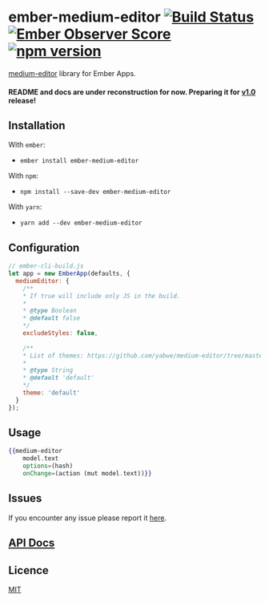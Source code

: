 # ember-medium-editor [![Build Status](https://travis-ci.org/kolybasov/ember-medium-editor.svg?branch=master)](https://travis-ci.org/kolybasov/ember-medium-editor) [![Ember Observer Score](https://emberobserver.com/badges/ember-medium-editor.svg)](https://emberobserver.com/addons/ember-medium-editor) [![npm version](https://badge.fury.io/js/ember-medium-editor.svg)](https://badge.fury.io/js/ember-medium-editor)

[medium-editor](https://github.com/yabwe/medium-editor) library for Ember Apps.

#### README and docs are under reconstruction for now. Preparing it for [v1.0](https://github.com/kolybasov/ember-medium-editor/issues/9) release!

## Installation

With `ember`:

* `ember install ember-medium-editor`

With `npm`:

* `npm install --save-dev ember-medium-editor`

With `yarn`:

* `yarn add --dev ember-medium-editor`

## Configuration

```js
// ember-cli-build.js
let app = new EmberApp(defaults, {
  mediumEditor: {
    /**
    * If true will include only JS in the build.
    *
    * @type Boolean
    * @default false
    */
    excludeStyles: false,
    
    /**
    * List of themes: https://github.com/yabwe/medium-editor/tree/master/dist/css/themes
    *
    * @type String
    * @default 'default'
    */
    theme: 'default'
  }
});
```

## Usage

```handlebars
{{medium-editor
    model.text
    options=(hash)
    onChange=(action (mut model.text))}}
```

## Issues

If you encounter any issue please report it [here](https://github.com/kolybasov/ember-medium-editor/issues).

## [API Docs](https://ember-medium-editor.mbasov.me/docs/index.html)

## Licence

[MIT](./LICENSE.md)
